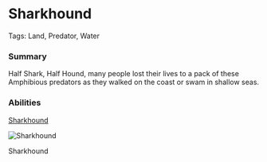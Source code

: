 # Sharkhound

Tags: Land, Predator, Water

### Summary

Half Shark, Half Hound, many people lost their lives to a pack of these Amphibious predators as they walked on the coast or swam in shallow seas.

### Abilities

[Sharkhound](https://www.notion.so/Sharkhound-59a10868fc99452d947c30e9bba22d79?pvs=21) 

![Sharkhound](Untitled%2060.png)

Sharkhound